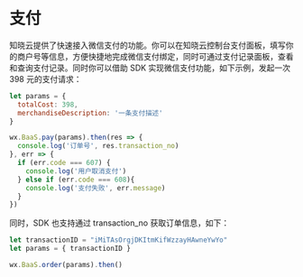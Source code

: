 <!-- ex_nonav -->

# 支付

知晓云提供了快速接入微信支付的功能。你可以在知晓云控制台支付面板，填写你的商户号等信息，方便快捷地完成微信支付绑定，同时可通过支付记录面板，查看和查询支付记录。同时你可以借助 SDK 实现微信支付功能，如下示例，发起一次 398 元的支付请求：

```js
let params = {
  totalCost: 398,
  merchandiseDescription: '一条支付描述'
}

wx.BaaS.pay(params).then(res => {
  console.log('订单号', res.transaction_no)
}, err => {
  if (err.code === 607) {
    console.log('用户取消支付')
  } else if (err.code === 608){
    console.log('支付失败', err.message)
  }
})
```

同时，SDK 也支持通过 transaction_no 获取订单信息，如下：

```js
let transactionID = "iMiTAsOrgjDKItmKifWzzayHAwneYwYo"
let params = { transactionID }

wx.BaaS.order(params).then()
```
